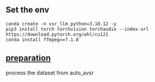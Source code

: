 ## Set the env
```
conda create -n vsr_llm python=3.10.12 -y
pip3 install torch torchvision torchaudio --index-url https://download.pytorch.org/whl/cu121
conda install ffmpeg==7.1.0
```

## [preparation](https://github.com/mpc001/auto_avsr/tree/main/preparation)
process the dataset from auto_avsr